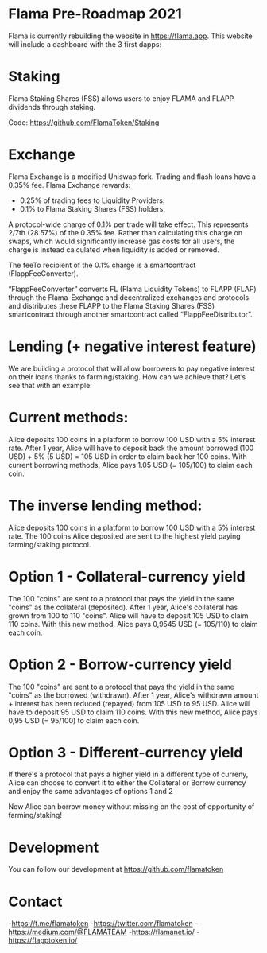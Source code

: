 # Flama Pre-Roadmap 2021

Flama is currently rebuilding the website in https://flama.app. This website will include a dashboard with the 3 first dapps:

# Staking
Flama Staking Shares (FSS) allows users to enjoy FLAMA and FLAPP dividends through staking.

Code: https://github.com/FlamaToken/Staking

# Exchange
Flama Exchange  is a modified Uniswap fork. Trading and flash loans have a 0.35% fee.
Flama Exchange rewards:
- 0.25% of trading fees to Liquidity Providers.
- 0.1% to Flama Staking Shares (FSS) holders. 

A protocol-wide charge of 0.1% per trade will take effect. This represents 2/7th (28.57%) of the 0.35% fee. Rather than calculating this charge on swaps, which would significantly increase gas costs for all users, the charge is instead calculated when liquidity is added or removed.

The feeTo recipient of the 0.1% charge is a smartcontract (FlappFeeConverter).

“FlappFeeConverter” converts FL (Flama Liquidity Tokens) to FLAPP (FLAP) through the Flama-Exchange and decentralized exchanges and protocols and distributes these FLAPP to the Flama Staking Shares (FSS) smartcontract through another smartcontract called “FlappFeeDistributor”.

# Lending (+ negative interest feature)
We are building a protocol that will allow borrowers to pay negative interest on their loans thanks to farming/staking.
How can we achieve that? Let’s see that with an example:
# Current methods:
Alice deposits 100 coins in a platform to borrow 100 USD with a 5% interest rate.
After 1 year, Alice will have to deposit back the amount borrowed (100 USD) + 5% (5 USD) = 105 USD in order to claim back her 100 coins.
With current borrowing methods, Alice pays 1.05 USD (= 105/100) to claim each coin.

# The inverse lending method:
Alice deposits 100 coins in a platform to borrow 100 USD with a 5% interest rate.
The 100 coins Alice deposited are sent to the highest yield paying farming/staking protocol.
# Option 1 - Collateral-currency yield
The 100 "coins" are sent to a protocol that pays the yield in the same "coins" as the collateral (deposited).
After 1 year, Alice's collateral has grown from 100 to 110 "coins".
Alice will have to deposit 105 USD to claim 110 coins.
With this new method, Alice pays 0,9545 USD (= 105/110) to claim each coin.

# Option 2 - Borrow-currency yield
The 100 "coins" are sent to a protocol that pays the yield in the same "coins" as the borrowed (withdrawn).
After 1 year, Alice's withdrawn amount + interest has been reduced (repayed) from 105 USD to 95 USD.
Alice will have to deposit 95 USD to claim 110 coins.
With this new method, Alice pays 0,95 USD (= 95/100) to claim each coin.

# Option 3 - Different-currency yield
If there's a protocol that pays a higher yield in a different type of curreny, Alice can choose to convert it to either the Collateral or Borrow currency and enjoy the same advantages of options 1 and 2

Now Alice can borrow money without missing on the cost of opportunity of farming/staking!


# Development
You can follow our development at https://github.com/flamatoken

# Contact 
-https://t.me/flamatoken
-https://twitter.com/flamatoken
-https://medium.com/@FLAMATEAM
-https://flamanet.io/
-https://flapptoken.io/ 

